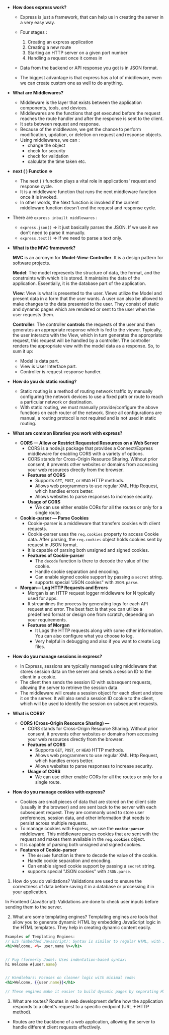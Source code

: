 - **How does express work?**
    - Express is just a framework, that can help us in creating the server in a very easy way.
    - Four stages :
        1. Creating an express application
        2. Creating a new route
        3. Starting an HTTP server on a given port number
        4. Handling a request once it comes in

  - Data from the backend or API response you got is in JSON format.
  - The biggest advantage is that express has a lot of middleware, even we can create custom one as well to do anything.


- **What are Middlewares?**
    - Middleware is the layer that exists between the application components, tools, and devices.
    - Middlewares are the functions that get executed before the request reaches the route handler and after the response is sent to the client.
    - It sets between request and response.
    - Because of the middleware, we get the chance to perform modification, updation, or deletion on request and response objects.
    - Using middlewares, we can :
        - change the object
        - check for security
        - check for validation
        - calculate the time taken etc.


- **next ( ) Function ⇒**
    - The next ( ) function plays a vital role in applications' request and response cycle.
    - It is a middleware function that runs the next middleware function once it is invoked.
    - In other words, the Next function is invoked if the current middleware function doesn’t end the request and response cycle.
- There are `express inbuilt middlewares` :
    - `express.json()` ⇒ it just basically parses the JSON. If we use it we don’t need to parse it manually.
    - `express.text()` ⇒ If we need to parse a text only.



- **What is the MVC framework?**
    
    **MVC** is an acronym for **Model-View-Controller**. It is a design pattern for software projects.
    
    **Model**: The model represents the structure of data, the format, and the constraints with which it is stored. It maintains the data of the application. Essentially, it is the database part of the application. 
    
    **View**: View is what is presented to the user. Views utilize the Model and present data in a form that the user wants. A user can also be allowed to make changes to the data presented to the user. They consist of static and dynamic pages which are rendered or sent to the user when the user requests them.
    
    **Controller**: The controller **controls** the requests of the user and then generates an appropriate response which is fed to the viewer. Typically, the user interacts with the View, which in turn generates the appropriate request, this request will be handled by a controller. The controller renders the appropriate view with the model data as a response. So, to sum it up:
    
    - Model is data part.
    - View is User Interface part.
    - Controller is request-response handler.


- **How do you do static routing?**
    - Static routing is a method of routing network traffic by manually configuring the network devices to use a fixed path or route to reach a particular network or destination.
    - With static routing, we must manually provide/configure the above functions on each router of the network. Since all configurations are manual, a routing protocol is not required and is not used in static routing.



- **What are common libraries you work with express?**
    - **CORS — Allow or Restrict Requested Resources on a Web Server**
        - CORS is a node.js package that provides a Connect/Express middleware for enabling CORS with a variety of options.
        - CORS stands for Cross-Origin Resource Sharing. Without prior consent, it prevents other websites or domains from accessing your web resources directly from the browser.
        - **Features of CORS**
            - Supports `GET`, `POST`, or `HEAD` HTTP methods.
            - Allows web programmers to use regular XML Http Request, which handles errors better.
            - Allows websites to parse responses to increase security.
        - **Usage of CORS**
            - We can use either enable CORs for all the routes or only for a single route.
    - **Cookie-parser — Parse Cookies**
        - Cookie-parser is a middleware that transfers cookies with client requests.
        - Cookie-parser uses the `req.cookies` property to access Cookie data. After parsing, the `req.cookies` object holds cookies sent by request in JSON format.
        - It is capable of parsing both unsigned and signed cookies.
        - **Features of Cookie-parser**
            - The `decode` function is there to decode the value of the cookie.
            - Handle cookie separation and encoding.
            - Can enable signed cookie support by passing a `secret` string.
            - supports special "JSON cookies" with `JSON.parse`.
    - **Morgan— Log HTTP Requests and Errors**
        - Morgan is an HTTP request logger middleware for N typically used for apps.
        - It streamlines the process by generating logs for each API request and error. The best fact is that you can utilize a predefined format or design one from scratch, depending on your requirements.
        - **Features of Morgan**
            - It Logs the HTTP requests along with some other information. You can also configure what you choose to log.
            - Very helpful in debugging and also if you want to create Log files.



- **How do you manage sessions in express?**
    - In Express, sessions are typically managed using middleware that stores session data on the server and sends a session ID to the client in a cookie.
    - The client then sends the session ID with subsequent requests, allowing the server to retrieve the session data.
    - The middleware will create a session object for each client and store it on the server. It will also send a session ID cookie to the client, which will be used to identify the session on subsequent requests.


- **What is CORS?**
    - **CORS (Cross-Origin Resource Sharing) —**
        - CORS stands for Cross-Origin Resource Sharing. Without prior consent, it prevents other websites or domains from accessing your web resources directly from the browser.
        - **Features of CORS**
            - Supports `GET`, `POST`, or `HEAD` HTTP methods.
            - Allows web programmers to use regular XML Http Request, which handles errors better.
            - Allows websites to parse responses to increase security.
        - **Usage of CORS**
            - We can use either enable CORs for all the routes or only for a single route.



- **How do you manage cookies with express?**
    - Cookies are small pieces of data that are stored on the client side (usually in the browser) and are sent back to the server with each subsequent request. They are commonly used to store user preferences, session data, and other information that needs to persist across multiple requests.
    - To manage cookies with Express, we use the **`cookie-parser`** middleware. This middleware parses cookies that are sent with the request and makes them available in the **`req.cookies`** object.
    - It is capable of parsing both unsigned and signed cookies.
    - **Features of Cookie-parser**
        - The `decode` function is there to decode the value of the cookie.
        - Handle cookie separation and encoding.
        - Can enable signed cookie support by passing a `secret` string.
        - supports special "JSON cookies" with `JSON.parse`.



1. How do you do validations?
Validations are used to ensure the correctness of data before saving it in a database or processing it in your application.

In Frontend (JavaScript): Validations are done to check user inputs before sending them to the server. 


2. What are some templating engines?
Templating engines are tools that allow you to generate dynamic HTML by embedding JavaScript logic in the HTML templates. They help in creating dynamic content easily.

```jsx
Examples of Templating Engines:
// EJS (Embedded JavaScript): Syntax is similar to regular HTML, with JavaScript embedded:
<h1>Welcome, <%= user.name %></h1>


// Pug (formerly Jade): Uses indentation-based syntax:
h1 Welcome #{user.name}


// Handlebars: Focuses on cleaner logic with minimal code:
<h1>Welcome, {{user.name}}</h1>

// These engines make it easier to build dynamic pages by separating HTML from the server-side logic.
```


3. What are routes?
Routes in web development define how the application responds to a client's request to a specific endpoint (URL + HTTP method).

 - Routes are the backbone of a web application, allowing the server to handle different client requests effectively.